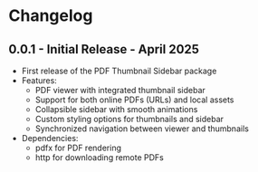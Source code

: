 # Changelog

## 0.0.1 - Initial Release - April 2025

* First release of the PDF Thumbnail Sidebar package
* Features:
  * PDF viewer with integrated thumbnail sidebar
  * Support for both online PDFs (URLs) and local assets
  * Collapsible sidebar with smooth animations
  * Custom styling options for thumbnails and sidebar
  * Synchronized navigation between viewer and thumbnails
* Dependencies:
  * pdfx for PDF rendering
  * http for downloading remote PDFs
